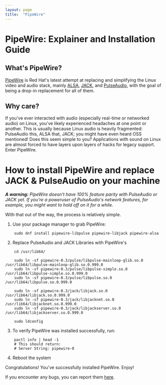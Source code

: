 ```yaml
---
layout: page
title:  "PipeWire"
---
```



# PipeWire: Explainer and Installation Guide

## What's PipeWire?

[PipeWire](https://pipewire.org) is Red Hat's latest attempt at replacing and simplifying the Linux video and audio stack, mainly [ALSA](https://alsa-project.org), [JACK](https://jackaudio.org/), and [PulseAudio](https://pulseaudio.org), with the goal of being a drop-in replacement for all of them.

## Why care?

If you've ever interacted with audio (especially real-time or networked audio) on Linux, you've likely experienced headaches at one point or another. This is usually because Linux audio is heavily fragmented: PulseAudio this, ALSA that, JACK; you might have even heard OSS mentioned! Does this seem simple to you? Applications with sound on Linux are almost forced to have layers upon layers of hacks for legacy support. Enter PipeWire.

# How to install PipeWire and replace JACK & PulseAudio on your machine

***A warning:*** *PipeWire doesn't have 100% feature parity with PulseAudio or JACK yet. If you're a poweruser of PulseAudio's network features, for example, you might want to hold off on it for a while.*

With that out of the way, the process is relatively simple.

1. Use your package manager to grab PipeWire:

```
    sudo dnf install pipewire-libpulse pipewire-libjack pipewire-alsa
```
2. Replace PulseAudio and JACK Libraries with PipeWire's
```
    cd /usr/lib64/

    sudo ln -sf pipewire-0.3/pulse/libpulse-mainloop-glib.so.0 /usr/lib64/libpulse-mainloop-glib.so.0.999.0
    sudo ln -sf pipewire-0.3/pulse/libpulse-simple.so.0 /usr/lib64/libpulse-simple.so.0.999.0
    sudo ln -sf pipewire-0.3/pulse/libpulse.so.0 /usr/lib64/libpulse.so.0.999.0

    sudo ln -sf pipewire-0.3/jack/libjack.so.0 /usr/lib64/libjack.so.0.999.0
    sudo ln -sf pipewire-0.3/jack/libjacknet.so.0 /usr/lib64/libjacknet.so.0.999.0
    sudo ln -sf pipewire-0.3/jack/libjackserver.so.0 /usr/lib64/libjackserver.so.0.999.0

    sudo ldconfig
```
3. To verify PipeWire was installed successfully, run:

```
    pactl info | head -1
    # This should return:
    # Server String: pipewire-0
```
4. Reboot the system

Congratulations! You've successfully installed PipeWire. Enjoy!

If you encounter any bugs, you can report them [here](https://gitlab.freedesktop.org/pipewire/pipewire/-/issues).

